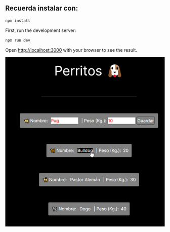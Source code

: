 ## Recuerda instalar con:
    
```bash
npm install
```

First, run the development server:

```bash
npm run dev
```

Open [http://localhost:3000](http://localhost:3000) with your browser to see the result.

![Muestra](https://github.com/Berishten/testing-react-app/blob/main/Perritos.png)
